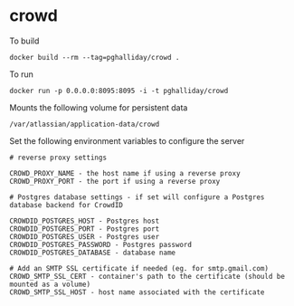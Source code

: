# crowd

To build

```
docker build --rm --tag=pghalliday/crowd .
```

To run

```
docker run -p 0.0.0.0:8095:8095 -i -t pghalliday/crowd
```

Mounts the following volume for persistent data

```
/var/atlassian/application-data/crowd
```

Set the following environment variables to configure the server

```
# reverse proxy settings

CROWD_PROXY_NAME - the host name if using a reverse proxy
CROWD_PROXY_PORT - the port if using a reverse proxy

# Postgres database settings - if set will configure a Postgres database backend for CrowdID 

CROWDID_POSTGRES_HOST - Postgres host
CROWDID_POSTGRES_PORT - Postgres port
CROWDID_POSTGRES_USER - Postgres user
CROWDID_POSTGRES_PASSWORD - Postgres password
CROWDID_POSTGRES_DATABASE - database name

# Add an SMTP SSL certificate if needed (eg. for smtp.gmail.com)
CROWD_SMTP_SSL_CERT - container's path to the certificate (should be mounted as a volume)
CROWD_SMTP_SSL_HOST - host name associated with the certificate
```
